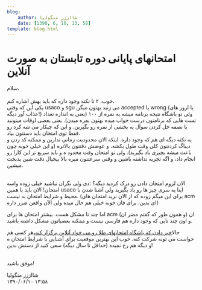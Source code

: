 ```yaml
---
blog:
    author: شااززز منگولیا
    date: [1390, 6, 10, 13, 58]
template: blog.html
---
```

# امتحانهای پایانی دوره تابستان به صورت آنلاین

<div class="cnt">
سلام،<br/><br/>خوب، ۲ تا نکته وجود داره که باید بهش اشاره کنم.<br/>یکی این که وقتی usaco و sgu می زنید بهتون میگن accepted یا wrong (یا ارور های عذاب آور دیگه!) ولی تو باشگاه نتیجه برنامه میشه یه نمره از ۱۰۰ (یعنی به اندازه تعداد تست هایی که برنامتون درست جواب میده بهتون نمره میدن). یعنی بعضی اوقات میتونید با نصفه حل کردن سوال یه بخشی از نمره رو بگیرین. و این که چیکار می شه کرد رو فقط توی امتحان باید دستتون بیاد.<br/>یه نکته دیگه ای هم که وجود داره. اینکه الان محدودیت زمانی ندارین و ممکنه کد زدن و دیباگ کردنتون کلی وقت طول بکشه، و عوضش دقتتون بالاتره (و این خیلی خوبه چون باعث میشه یچیزی یاد بگیرید). ولی تو امتحان وقت محدود ه و باید سریع تر این کارا رو انجام داد، و اگه تجربه نداشته باشین و وقتی سرعتتون میره بالا بیخیال دقت شین بدبخت میشین.<br/><br/><p>الان لزوم امتحان دادن رو درک کردید دیگه؟‌ :دی ولی نگران نباشید خیلی زوده واسه امتحان! الان باید با همین usaco اینا یه سری چیز ها رو یاد بگیرید ولی آشنا شدن با محیط و شرایط امتحان بد نیست. (برای این میگم زوده که از الان نرید امتحان های acm ای بدین، برای فان خوبه خیلی هم حال میده ولی الآن واقعن ضرر داره)</p>
<p>اما چند تا مشکل هست. بیشتر امتحان ها برای acm ان (و همون طور که گفتم مضر ان) و اون چند تایی که وجود داره هم فارسی نیست و ممکنه بعضیاتون مشکل داشته باشید.</p>
<p>حالا<a href="http://www.inoi.ir/1390/06/01/%D8%A7%D9%85%D8%AA%D8%AD%D8%A7%D9%86%D9%87%D8%A7%DB%8C-%D9%BE%D8%A7%DB%8C%D8%A7%D9%86%DB%8C-%D8%AF%D9%88%D8%B1%D9%87-%D8%AA%D8%A7%D8%A8%D8%B3%D8%AA%D8%A7%D9%86-%D8%A8%D9%87-%D8%B5%D9%88%D8%B1%D8%AA/">خبر دادن که باشگاه امتحانهای طلا رو می خواد آنلاین برگزار کنه،</a>هر کسی هم خواست می تونه شرکت کنه. خوب این بهترین موقعیت برای آشنایی با شرایط امتحان ه و دیگه هم رخ نمیده (حداقل تا سال دیگه) سعی کنید از دستش ندین!</p>
<br/>موفق باشید!<br/><p></p>
</div>

<div class="blog-info">
    <div class="blog-author">شااززز منگولیا</div>
    <div class="blog-date">۱۳۹۰/۰۶/۱۰ ۱۳:۵۸</div>
</div>

